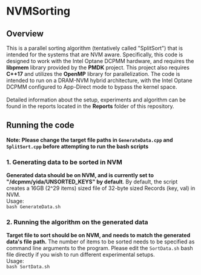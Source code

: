 # NVMSorting

## Overview
This is a parallel sorting algorithm (tentatively called "SplitSort") that is intended for the systems that are NVM aware. Specifically, this code is designed to work with the Intel Optane DCPMM hardware, and
requires the **libpmem** library provided by the **PMDK** project. This project also requires **C++17** and utilizes the **OpenMP** library for parallelization. The code is intended
to run on a DRAM-NVM hybrid architecture, with the Intel Optane DCPMM configured to App-Direct mode to bypass the kernel space.\
\
Detailed information about the setup, experiments and algorithm can be found in the reports located in the **Reports** folder of this repository.

## Running the code

**Note: Please change the target file paths in ```GenerateData.cpp``` and ```SplitSort.cpp``` before attempting to run the bash scripts**

### 1. Generating data to be sorted in NVM
**Generated data should be on NVM, and is currently set to "/dcpmm/yida/UNSORTED_KEYS" by default**. By default, the script creates a 16GB (2^29 items) sized file of 32-byte sized Records (key, val) in NVM.\
Usage:\
```bash GenerateData.sh```

### 2. Running the algorithm on the generated data
**Target file to sort should be on NVM, and needs to match the generated data's file path.** The number of items to be sorted needs to be specified as command line arguments to the program. Please edit the ```SortData.sh``` bash file directly if you wish to run different experimental setups.\
Usage:\
```bash SortData.sh``` 
